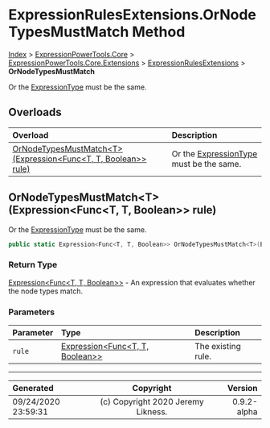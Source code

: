 ﻿# ExpressionRulesExtensions.OrNodeTypesMustMatch Method

[Index](../index.md) > [ExpressionPowerTools.Core](ExpressionPowerTools.Core.a.md) > [ExpressionPowerTools.Core.Extensions](ExpressionPowerTools.Core.Extensions.n.md) > [ExpressionRulesExtensions](ExpressionPowerTools.Core.Extensions.ExpressionRulesExtensions.cs.md) > **OrNodeTypesMustMatch**

Or the [ExpressionType](https://docs.microsoft.com/dotnet/api/system.linq.expressions.expressiontype) must be the same.

## Overloads

| Overload | Description |
| :-- | :-- |
| [OrNodeTypesMustMatch&lt;T>(Expression&lt;Func&lt;T, T, Boolean>> rule)](#ornodetypesmustmatchtexpressionfunct-t-boolean-rule) | Or the [ExpressionType](https://docs.microsoft.com/dotnet/api/system.linq.expressions.expressiontype) must be the same. |
## OrNodeTypesMustMatch&lt;T>(Expression&lt;Func&lt;T, T, Boolean>> rule)

Or the [ExpressionType](https://docs.microsoft.com/dotnet/api/system.linq.expressions.expressiontype) must be the same.

```csharp
public static Expression<Func<T, T, Boolean>> OrNodeTypesMustMatch<T>(Expression<Func<T, T, Boolean>> rule)
```

### Return Type

 [Expression&lt;Func&lt;T, T, Boolean>>](https://docs.microsoft.com/dotnet/api/system.linq.expressions.expression-1)  - An expression that evaluates whether the node types match.

### Parameters

| Parameter | Type | Description |
| :-- | :-- | :-- |
| `rule` | [Expression&lt;Func&lt;T, T, Boolean>>](https://docs.microsoft.com/dotnet/api/system.linq.expressions.expression-1) | The existing rule. |



---

| Generated | Copyright | Version |
| :-- | :-: | --: |
| 09/24/2020 23:59:31 | (c) Copyright 2020 Jeremy Likness. | 0.9.2-alpha |
